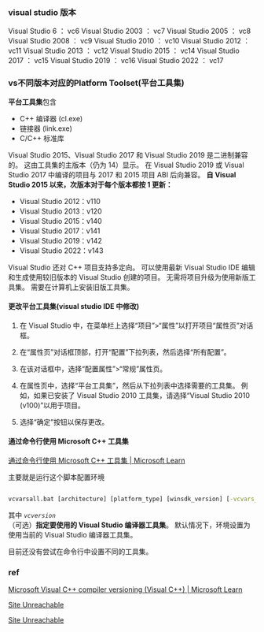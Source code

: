 
### visual studio 版本

Visual Studio 6 ： vc6
Visual Studio 2003 ： vc7
Visual Studio 2005 ： vc8
Visual Studio 2008 ： vc9
Visual Studio 2010 ： vc10
Visual Studio 2012 ： vc11
Visual Studio 2013 ： vc12
Visual Studio 2015 ： vc14
Visual Studio 2017 ： vc15
Visual Studio 2019 ： vc16
Visual Studio 2022 ： vc17

### vs不同版本对应的Platform Toolset(平台工具集)
**平台工具集**包含 
- C++ 编译器 (cl.exe)
- 链接器 (link.exe)
- C/C++ 标准库

Visual Studio 2015、Visual Studio 2017 和 Visual Studio 2019 是二进制兼容的。 这由工具集的主版本（仍为 14）显示。 在 Visual Studio 2019 或 Visual Studio 2017 中编译的项目与 2017 和 2015 项目 ABI 后向兼容。 **自 Visual Studio 2015 以来，次版本对于每个版本都按 1 更新：**

- Visual Studio 2012：v110
- Visual Studio 2013：v120
- Visual Studio 2015：v140
- Visual Studio 2017：v141
- Visual Studio 2019：v142
- Visual Studio 2022：v143

Visual Studio 还对 C++ 项目支持多定向。 可以使用最新 Visual Studio IDE 编辑和生成使用较旧版本的 Visual Studio 创建的项目。 无需将项目升级为使用新版工具集。 需要在计算机上安装旧版工具集。

#### 更改平台工具集(visual studio IDE 中修改)

1. 在 Visual Studio 中，在菜单栏上选择“项目”>“属性”以打开项目“属性页”对话框。
    
2. 在“属性页”对话框顶部，打开“配置”下拉列表，然后选择“所有配置”。
    
3. 在该对话框中，选择“配置属性”>“常规”属性页。
    
4. 在属性页中，选择“平台工具集”，然后从下拉列表中选择需要的工具集。 例如，如果已安装了 Visual Studio 2010 工具集，请选择“Visual Studio 2010 (v100)”以用于项目。
    
5. 选择“确定”按钮以保存更改。

#### 通过命令行使用 Microsoft C++ 工具集

[通过命令行使用 Microsoft C++ 工具集 | Microsoft Learn](https://learn.microsoft.com/zh-cn/cpp/build/building-on-the-command-line?view=msvc-170)

主要就是运行这个脚本配置环境
```bat

vcvarsall.bat [architecture] [platform_type] [winsdk_version] [-vcvars_ver=vcversion] [spectre_mode]
```

其中 
_`vcversion`_  
（可选）**指定要使用的 Visual Studio 编译器工具集**。 默认情况下，环境设置为使用当前的 Visual Studio 编译器工具集。

目前还没有尝试在命令行中设置不同的工具集。

### ref
[Microsoft Visual C++ compiler versioning (Visual C++) | Microsoft Learn](https://learn.microsoft.com/en-us/cpp/overview/compiler-versions?view=msvc-170)

[Site Unreachable](https://viml.nchc.org.tw/lots-of-version-number-of-visual-studio/)

[Site Unreachable](https://blog.knatten.org/2022/08/26/microsoft-c-versions-explained/)